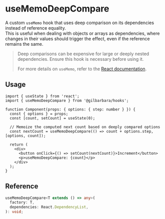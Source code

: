 # useMemoDeepCompare

A custom `useMemo` hook that uses deep comparison on its dependencies instead of reference equality.  
This is useful when dealing with objects or arrays as dependencies, where changes in their values should trigger the effect, even if the reference remains the same.

> Deep comparisons can be expensive for large or deeply nested dependencies. Ensure this hook is necessary before using it.
> 
> For more details on `useMemo`, refer to the [React documentation](https://react.dev/reference/react/useMemo).

## Usage

```tsx
import { useState } from 'react';
import { useMemoDeepCompare } from '@gilbarbara/hooks';

function Component(props: { options: { step: number } }) {
  const { options } = props;
  const [count, setCount] = useState(0);

  // Memoize the computed next count based on deeply compared options
  const nextCount = useMemoDeepCompare(() => count + options.step, [options, count]);

  return (
    <div>
      <button onClick={() => setCount(nextCount)}>Increment</button>
      <p>useMemoDeepCompare: {count}</p>
    </div>
  );
}
```

## Reference

```typescript
useMemoDeepCompare<T extends () => any>(
  factory: T,
  dependencies: React.DependencyList,
): void;
```
